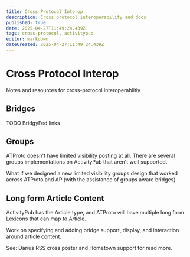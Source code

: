 ```yaml
---
title: Cross Protocol Interop
description: Cross protocol interoperability and docs
published: true
date: 2025-04-27T11:49:24.439Z
tags: cross-protocol, activitypub
editor: markdown
dateCreated: 2025-04-27T11:49:24.439Z
---
```


# Cross Protocol Interop

Notes and resources for cross-protocol interoperabiltiy 

## Bridges

TODO BridgyFed links

## Groups

ATProto doesn't have limited visibility posting at all. There are several groups implementations on ActivityPub that aren't well supported.

What if we designed a new limited visibility groups design that worked across ATProto and AP (with the assistance of groups aware bridges)

## Long form Article Content

ActivityPub has the Article type, and ATProto will have multiple long form Lexicons that can map to Article.

Work on specifying and adding bridge support, display, and interaction around article content.

See: Darius RSS cross poster and Hometown support for read more.
